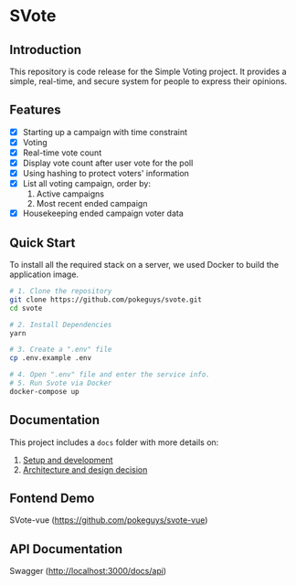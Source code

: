 # SVote

## Introduction

This repository is code release for the Simple Voting project. It provides a simple, real-time, and secure system for people to express their opinions.

## Features

- [x] Starting up a campaign with time constraint
- [x] Voting
- [x] Real-time vote count
- [x] Display vote count after user vote for the poll
- [x] Using hashing to protect voters' information
- [x] List all voting campaign, order by:
  1. Active campaigns
  2. Most recent ended campaign
- [x] Housekeeping ended campaign voter data

## Quick Start

To install all the required stack on a server, we used Docker to build the application image.

```bash
# 1. Clone the repository
git clone https://github.com/pokeguys/svote.git
cd svote

# 2. Install Dependencies
yarn

# 3. Create a ".env" file
cp .env.example .env

# 4. Open ".env" file and enter the service info.
# 5. Run Svote via Docker
docker-compose up
```

## Documentation

This project includes a `docs` folder with more details on:

1. [Setup and development](./docs/development.md)
2. [Architecture and design decision](./docs/architecture.md)

## Fontend Demo

SVote-vue (<https://github.com/pokeguys/svote-vue>)

## API Documentation

Swagger (<http://localhost:3000/docs/api>)
